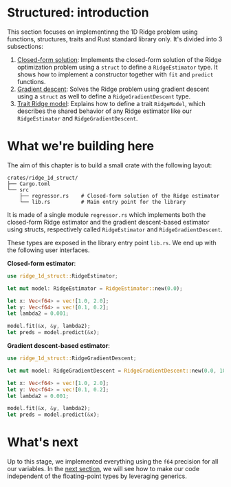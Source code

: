 # Structured: introduction

This section focuses on implementinng the 1D Ridge problem using functions, structures, traits and Rust standard library only. It's divided into 3 subsections:

1) [Closed-form solution](closed_form_solution.md): Implements the closed-form solution of the Ridge optimization problem using a `struct` to define a `RidgeEstimator` type. It shows how to implement a constructor together with `fit` and `predict` functions.
2) [Gradient descent](gradient_descent.md): Solves the Ridge problem using gradient descent using a `struct` as well to define a `RidgeGradientDescent` type.
3) [Trait Ridge model](traits.md): Explains how to define a trait `RidgeModel`, which describes the shared behavior of any Ridge estimator like our `RidgeEstimator` and `RidgeGradientDescent`.

# What we're building here

The aim of this chapter is to build a small crate with the following layout:

```text
crates/ridge_1d_struct/
├── Cargo.toml
└── src
    ├── regressor.rs    # Closed-form solution of the Ridge estimator
    └── lib.rs          # Main entry point for the library
```

It is made of a single module `regressor.rs` which implements both the closed-form Ridge estimator and the gradient descent-based estimator using structs, respectively called `RidgeEstimator` and `RidgeGradientDescent`.

These types are exposed in the library entry point `lib.rs`. We end up with the following user interfaces.

**Closed-form estimator**:

```rust
use ridge_1d_struct::RidgeEstimator;

let mut model: RidgeEstimator = RidgeEstimator::new(0.0);

let x: Vec<f64> = vec![1.0, 2.0];
let y: Vec<f64> = vec![0.1, 0.2];
let lambda2 = 0.001;

model.fit(&x, &y, lambda2);
let preds = model.predict(&x);
```

**Gradient descent-based estimator**:

```rust
use ridge_1d_struct::RidgeGradientDescent;

let mut model: RidgeGradientDescent = RidgeGradientDescent::new(0.0, 1000, 1e-2);

let x: Vec<f64> = vec![1.0, 2.0];
let y: Vec<f64> = vec![0.1, 0.2];
let lambda2 = 0.001;

model.fit(&x, &y, lambda2);
let preds = model.predict(&x);
```


# What's next

Up to this stage, we implemented everything using the `f64` precision for all our variables. In the [next section](../generics_std/motivation.md), we will see how to make our code independent of the floating-point types by leveraging generics.